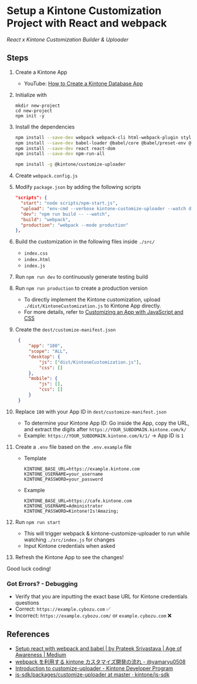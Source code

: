 # Setup a Kintone Customization Project with React and webpack

*React x Kintone Customization Builder & Uploader*

## Steps
1. Create a Kintone App
   * YouTube: [How to Create a Kintone Database App](https://youtu.be/pRtfn-8cf_I)
2. Initialize with

   ```terminal
   mkdir new-project
   cd new-project
   npm init -y
   ```

3. Install the dependencies

   ```bash
   npm install --save-dev webpack webpack-cli html-webpack-plugin style-loader css-loader
   npm install --save-dev babel-loader @babel/core @babel/preset-env @babel/preset-react
   npm install --save-dev react react-dom
   npm install --save-dev npm-run-all

   npm install -g @kintone/customize-uploader
   ```

4. Create `webpack.config.js`
5. Modify `package.json` by adding the following scripts

   ```json
   "scripts": {
     "start": "node scripts/npm-start.js",
     "upload": "env-cmd --verbose kintone-customize-uploader --watch dest/customize-manifest.json",
     "dev": "npm run build -- --watch",
     "build": "webpack",
     "production": "webpack --mode production"
   },
   ```

6. Build the customization in the following files inside `./src/`
   * `index.css`
   * `index.html`
   * `index.js`
7. Run `npm run dev` to continuously generate testing build
8. Run `npm run production` to create a production version
   * To directly implement the Kintone customization, upload `./dist/KintoneCustomization.js` to Kintone App directly.
   * For more details, refer to [Customizing an App with JavaScript and CSS](https://get.kintone.help/k/en/user/app_settings/js_customize.html)
9. Create the `dest/customize-manifest.json`

   ```json
    {
        "app": "180",
        "scope": "ALL",
        "desktop": {
            "js": ["dist/KintoneCustomization.js"],
            "css": []
        },
        "mobile": {
            "js": [],
            "css": []
        }
    }
    ```

10. Replace `180` with your App ID in `dest/customize-manifest.json`
    * To determine your Kintone App ID: Go inside the App, copy the URL, and extract the digits after `https://YOUR_SUBDOMAIN.kintone.com/k/`
    * Example: `https://YOUR_SUBDOMAIN.kintone.com/k/1/` -> App ID is `1`
11. Create a `.env` file based on the `.env.example` file
    * Template

      ```.env
      KINTONE_BASE_URL=https://example.kintone.com
      KINTONE_USERNAME=your_username
      KINTONE_PASSWORD=your_password
      ```

    * Example

      ```.env
      KINTONE_BASE_URL=https://cafe.kintone.com
      KINTONE_USERNAME=Administrator
      KINTONE_PASSWORD=Kintone!Is!Amazing;
      ```

12. Run `npm run start`
    * This will trigger webpack & kintone-customize-uploader to run while watching `./src/index.js` for changes
    * Input Kintone credentials when asked
13. Refresh the Kintone App to see the changes!

Good luck coding!

### Got Errors? - Debugging
* Verify that you are inputting the exact base URL for Kintone credentials questions
* Correct: `https://example.cybozu.com` ✅
* Incorrect: `https://example.cybozu.com/` or `example.cybozu.com` ❌

## References

* [Setup react with webpack and babel | by Prateek Srivastava | Age of Awareness | Medium](https://medium.com/age-of-awareness/setup-react-with-webpack-and-babel-5114a14a47e9)
* [webpack を利用する kintone カスタマイズ開発の流れ - @yamaryu0508](https://qiita.com/yamaryu0508/items/1abbef9a50e1e7fc3d2f)
* [Introduction to customize-uploader - Kintone Developer Program](https://developer.kintone.io/hc/en-us/articles/360017405154)
* [js-sdk/packages/customize-uploader at master · kintone/js-sdk](https://github.com/kintone/js-sdk/tree/master/packages/customize-uploader)
